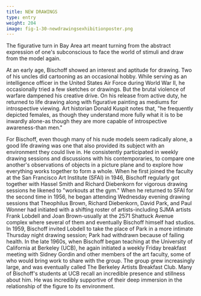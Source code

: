```yaml
---
title: NEW DRAWINGS
type: entry
weight: 204
image: fig-1-30-newdrawingsexhibitionposter.png
---
```

The figurative turn in Bay Area art meant turning from the abstract expression of one's subconscious to face the world of stimuli and draw from the model again.

<!--more-->

At an early age, Bischoff showed an interest and aptitude for drawing. Two of his uncles did cartooning as an occasional hobby. While serving as an intelligence officer in the United States Air Force during World War II, he occasionally tried a few sketches or drawings. But the brutal violence of warfare dampened his creative drive. On his release from active duty, he returned to life drawing along with figurative painting as mediums for introspective viewing. Art historian Donald Kuspit notes that, "he frequently depicted females, as though they understand more fully what it is to be inwardly alone-as though they are more capable of introspective awareness-than men."

For Bischoff, even though many of his nude models seem radically alone, a good life drawing was one that also provided its subject with an environment they could live in. He consistently participated in weekly drawing sessions and discussions with his contemporaries, to compare one another's observations of objects in a picture plane and to explore how everything works together to form a whole. When he first joined the faculty at the San Francisco Art Institute (SFAI) in 1946, Bischoff regularly got together with Hassel Smith and Richard Diebenkorn for vigorous drawing sessions he likened to "workouts at the gym." When he returned to SFAI for the second time in 1956, he began attending Wednesday evening drawing sessions that Theophilus Brown, Richard Diebenkorn, David Park, and Paul Wonner had initiated with a shifting roster of artists-including SJMA artists Frank Lobdell and Joan Brown-usually at the 2571 Shattuck Avenue complex where several of them and eventually Bischoff himself had studios. In 1959, Bischoff invited Lobdell to take the place of Park in a more intimate Thursday night drawing session; Park had withdrawn because of failing health. In the late 1960s, when Bischoff began teaching at the University of California at Berkeley (UCB), he again initiated a weekly Friday breakfast meeting with Sidney Gordin and other members of the art faculty, some of who would bring work to share with the group. The group grew increasingly large, and was eventually called The Berkeley Artists Breakfast Club. Many of Bischoff's students at UCB recall an incredible presence and stillness about him. He was incredibly supportive of their deep immersion in the relationship of the figure to its environment.
